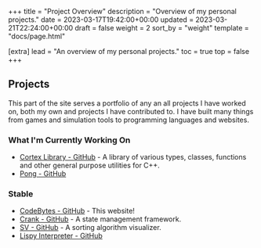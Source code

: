 +++
title = "Project Overview"
description = "Overview of my personal projects."
date = 2023-03-17T19:42:00+00:00
updated = 2023-03-21T22:24:00+00:00
draft = false
weight = 2
sort_by = "weight"
template = "docs/page.html"

[extra]
lead = "An overview of my personal projects."
toc = true
top = false
+++

## Projects

This part of the site serves a portfolio of any an all projects I have worked on, both my own and projects I have contributed to. I have built many things from games and simulation tools to programming languages and websites.

### What I'm Currently Working On

- [Cortex Library - GitHub](https://github.com/oraqlle/cortexlib) - A library of various types, classes, functions and other general purpose utilities for C++.
- [Pong - GitHub](https://github.com/oraqlle/pong)

### Stable

- [CodeBytes - GitHub](https://github.com/oraqlle/codebytes) - This website!
- [Crank - GitHub](https://github.com/oraqlle/crank) - A state management framework.
- [SV - GitHub](https://github.com/oraqlle/sorting-visualizer) - A sorting algorithm visualizer.
- [Lispy Interpreter - GitHub](https://github.com/oraqlle/lispy)
